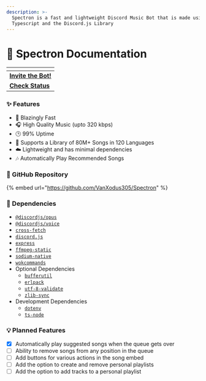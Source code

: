 ```yaml
---
description: >-
  Spectron is a fast and lightweight Discord Music Bot that is made using
  Typescript and the Discord.js Library
---
```


# 📖 Spectron Documentation

<table data-card-size="large" data-view="cards"><thead><tr><th></th></tr></thead><tbody><tr><td><a href="https://discord.com/api/oauth2/authorize?client_id=775370551840997376&#x26;permissions=279214115840&#x26;scope=bot%20applications.commands"><strong>Invite the Bot!</strong></a></td></tr><tr><td><a href="https://status.spectron.tk/"><strong>Check Status</strong></a></td></tr></tbody></table>

### ✨ Features

* 🚀 Blazingly Fast
* 🎧 High Quality Music (upto 320 kbps)
* 🕒 99% Uptime
* 🎵 Supports a Library of 80M+ Songs in 120 Languages
* ☁️ Lightweight and has minimal dependencies
* 🎶 Automatically Play Recommended Songs



### 📂 GitHub Repository

{% embed url="https://github.com/VanXodus305/Spectron" %}

### 🚧 Dependencies

* [`@discordjs/opus`](https://www.npmjs.com/package/@discordjs/opus)
* [`@discordjs/voice`](https://www.npmjs.com/package/@discordjs/voice)
* [`cross-fetch`](https://www.npmjs.com/package/cross-fetch)
* [`discord.js`](https://www.npmjs.com/package/discord.js)
* [`express`](https://www.npmjs.com/package/express)
* [`ffmpeg-static`](https://www.npmjs.com/package/ffmpeg-static)
* [`sodium-native`](https://www.npmjs.com/package/sodium-native)
* [`wokcommands`](https://www.npmjs.com/package/wokcommands)
* Optional Dependencies
  * [`bufferutil`](https://www.npmjs.com/package/bufferutil)
  * [`erlpack`](https://github.com/discord/erlpack)
  * [`utf-8-validate`](https://www.npmjs.com/package/utf-8-validate)
  * [`zlib-sync`](https://www.npmjs.com/package/zlib-sync)
* Development Dependencies
  * [`dotenv`](https://www.npmjs.com/package/dotenv)
  * [`ts-node`](https://www.npmjs.com/package/ts-node)

###

### 💡 Planned Features

* [x] Automatically play suggested songs when the queue gets over
* [ ] Ability to remove songs from any position in the queue
* [ ] Add buttons for various actions in the song embed
* [ ] Add the option to create and remove personal playlists
* [ ] Add the option to add tracks to a personal playlist

